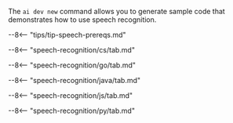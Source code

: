 The `ai dev new` command allows you to generate sample code that demonstrates how to use speech recognition.

--8<-- "tips/tip-speech-prereqs.md"

--8<-- "speech-recognition/cs/tab.md"

--8<-- "speech-recognition/go/tab.md"

--8<-- "speech-recognition/java/tab.md"

--8<-- "speech-recognition/js/tab.md"

--8<-- "speech-recognition/py/tab.md"
